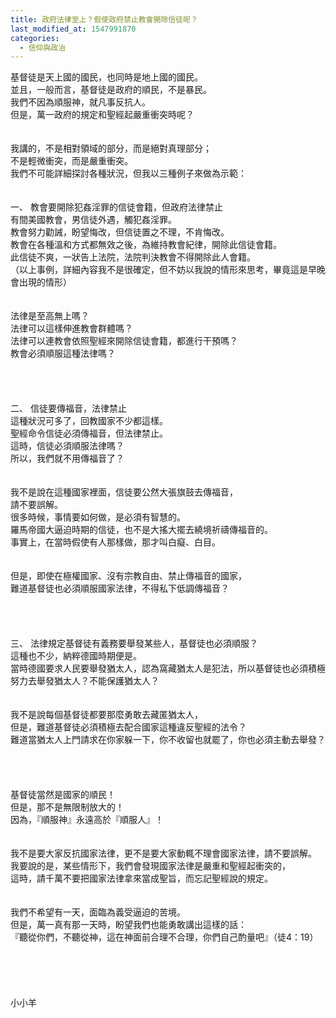```yaml
---
title: 政府法律至上？假使政府禁止教會開除信徒呢？
last_modified_at: 1547991870
categories:
  - 信仰與政治
---
```


基督徒是天上國的國民，也同時是地上國的國民。<br>並且，一般而言，基督徒是政府的順民，不是暴民。<br>我們不因為順服神，就凡事反抗人。<br><!--more-->但是，萬一政府的規定和聖經起嚴重衝突時呢？<br><br><br>我講的，不是相對領域的部分，而是絕對真理部分；<br>不是輕微衝突，而是嚴重衝突。<br>我們不可能詳細探討各種狀況，但我以三種例子來做為示範：<br><br><br>一、	教會要開除犯姦淫罪的信徒會籍，但政府法律禁止<br>有間美國教會，男信徒外遇，觸犯姦淫罪。<br>教會努力勸誡，盼望悔改，但信徒置之不理，不肯悔改。<br>教會在各種溫和方式都無效之後，為維持教會紀律，開除此信徒會籍。<br>此信徒不爽，一狀告上法院，法院判決教會不得開除此人會籍。<br>（以上事例，詳細內容我不是很確定，但不妨以我說的情形來思考，畢竟這是早晚會出現的情形）<br><br><br>法律是至高無上嗎？<br>法律可以這樣伸進教會群體嗎？<br>法律可以連教會依照聖經來開除信徒會籍，都進行干預嗎？<br>教會必須順服這種法律嗎？<br><br><br><br><br>二、	信徒要傳福音，法律禁止<br>這種狀況可多了，回教國家不少都這樣。<br>聖經命令信徒必須傳福音，但法律禁止。<br>這時，信徒必須順服法律嗎？<br>所以，我們就不用傳福音了？<br><br><br>我不是說在這種國家裡面，信徒要公然大張旗鼓去傳福音，<br>請不要誤解。<br>很多時候，事情要如何做，是必須有智慧的。<br>羅馬帝國大逼迫時期的信徒，也不是大搖大擺去繞境祈禱傳福音的。<br>事實上，在當時假使有人那樣做，那才叫白癡、白目。<br><br><br>但是，即使在極權國家、沒有宗教自由、禁止傳福音的國家，<br>難道基督徒也必須順服國家法律，不得私下低調傳福音？<br><br><br><br><br>三、	法律規定基督徒有義務要舉發某些人，基督徒也必須順服？<br>這種也不少，納粹德國時期便是。<br>當時德國要求人民要舉發猶太人，認為窩藏猶太人是犯法，所以基督徒也必須積極努力去舉發猶太人？不能保護猶太人？<br><br><br>我不是說每個基督徒都要那麼勇敢去藏匿猶太人，<br>但是，難道基督徒必須積極去配合國家這種違反聖經的法令？<br>難道當猶太人上門請求在你家躲一下，你不收留也就罷了，你也必須主動去舉發？<br><br><br><br><br>基督徒當然是國家的順民！<br>但是，那不是無限制放大的！<br>因為，『順服神』永遠高於『順服人』！<br><br><br>我不是要大家反抗國家法律，更不是要大家動輒不理會國家法律，請不要誤解。<br>我要說的是，某些情形下，我們會發現國家法律是嚴重和聖經起衝突的，<br>這時，請千萬不要把國家法律拿來當成聖旨，而忘記聖經說的規定。<br><br><br>我們不希望有一天，面臨為義受逼迫的苦境。<br>但是，萬一真有那一天時，盼望我們也能勇敢講出這樣的話：<br>『聽從你們，不聽從神，這在神面前合理不合理，你們自己酌量吧』（徒4：19）<br><br><br><br><br><br>小小羊<br><br><br><br><br><br><br>
